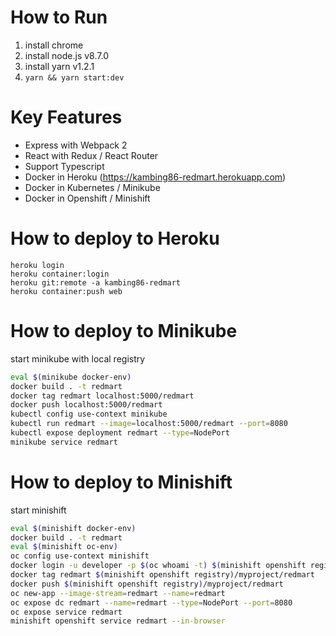 # How to Run
1. install chrome
2. install node.js v8.7.0
3. install yarn v1.2.1
4. ```yarn && yarn start:dev```

# Key Features
- Express with Webpack 2
- React with Redux / React Router
- Support Typescript
- Docker in Heroku (https://kambing86-redmart.herokuapp.com)
- Docker in Kubernetes / Minikube
- Docker in Openshift / Minishift

# How to deploy to Heroku
```
heroku login
heroku container:login
heroku git:remote -a kambing86-redmart
heroku container:push web
```

# How to deploy to Minikube
start minikube with local registry
```bash
eval $(minikube docker-env)
docker build . -t redmart
docker tag redmart localhost:5000/redmart
docker push localhost:5000/redmart
kubectl config use-context minikube
kubectl run redmart --image=localhost:5000/redmart --port=8080
kubectl expose deployment redmart --type=NodePort
minikube service redmart
```

# How to deploy to Minishift
start minishift
```bash
eval $(minishift docker-env)
docker build . -t redmart
eval $(minishift oc-env)
oc config use-context minishift
docker login -u developer -p $(oc whoami -t) $(minishift openshift registry)
docker tag redmart $(minishift openshift registry)/myproject/redmart
docker push $(minishift openshift registry)/myproject/redmart
oc new-app --image-stream=redmart --name=redmart
oc expose dc redmart --name=redmart --type=NodePort --port=8080
oc expose service redmart
minishift openshift service redmart --in-browser
```
